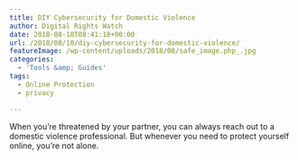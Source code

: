 ```yaml
---
title: DIY Cybersecurity for Domestic Violence
author: Digital Rights Watch
date: 2018-08-10T08:41:18+00:00
url: /2018/08/10/diy-cybersecurity-for-domestic-violence/
featureImage: /wp-content/uploads/2018/08/safe_image.php_.jpg
categories:
  - 'Tools &amp; Guides'
tags:
  - Online Protection
  - privacy

---
```

When you&#8217;re threatened by your partner, you can always reach out to a domestic violence professional. But whenever you need to protect yourself online, you&#8217;re not alone.